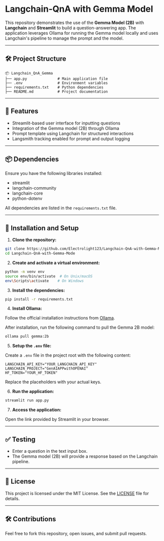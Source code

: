 # Langchain-QnA with Gemma Model

This repository demonstrates the use of the **Gemma Model (2B)** with **Langchain** and **Streamlit** to build a question-answering app. The application leverages Ollama for running the Gemma model locally and uses Langchain's pipeline to manage the prompt and the model.

---

## 🛠️ Project Structure

```
📦 Langchain_QnA_Gemma
├── app.py              # Main application file
├── .env                # Environment variables
├── requirements.txt    # Python dependencies
├── README.md           # Project documentation
```

---

## 🚀 Features

* Streamlit-based user interface for inputting questions
* Integration of the Gemma model (2B) through Ollama
* Prompt template using Langchain for structured interactions
* Langsmith tracking enabled for prompt and output logging

---

## 📦 Dependencies

Ensure you have the following libraries installed:

* streamlit
* langchain-community
* langchain-core
* python-dotenv

All dependencies are listed in the `requirements.txt` file.

---

## 🔧 Installation and Setup

1. **Clone the repository:**

```bash
git clone https://github.com/Electrolight123/Langchain-QnA-with-Gemma-Model.git
cd Langchain-QnA-with-Gemma-Mode
```

2. **Create and activate a virtual environment:**

```bash
python -m venv env
source env/bin/activate  # On Unix/macOS
env\Scripts\activate    # On Windows
```

3. **Install the dependencies:**

```bash
pip install -r requirements.txt
```

4. **Install Ollama:**

Follow the official installation instructions from [Ollama](https://ollama.com).

After installation, run the following command to pull the Gemma 2B model:

```bash
ollama pull gemma:2b
```

5. **Setup the `.env` file:**

Create a `.env` file in the project root with the following content:

```
LANGCHAIN_API_KEY="YOUR_LANGCHAIN_API_KEY"
LANGCHAIN_PROJECT="GenAIAPPwithOPENAI"
HF_TOKEN="YOUR_HF_TOKEN"
```

Replace the placeholders with your actual keys.

6. **Run the application:**

```bash
streamlit run app.py
```

7. **Access the application:**

Open the link provided by Streamlit in your browser.

---

## ✅ Testing

* Enter a question in the text input box.
* The Gemma model (2B) will provide a response based on the Langchain pipeline.

---

## 📜 License

This project is licensed under the MIT License. See the [LICENSE](LICENSE) file for details.

---

## 🛠️ Contributions

Feel free to fork this repository, open issues, and submit pull requests.





